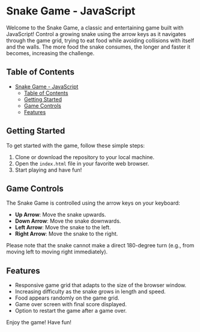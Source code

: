 # Snake Game - JavaScript

Welcome to the Snake Game, a classic and entertaining game built with JavaScript! Control a growing snake using the arrow keys as it navigates through the game grid, trying to eat food while avoiding collisions with itself and the walls. The more food the snake consumes, the longer and faster it becomes, increasing the challenge.

## Table of Contents

- [Snake Game - JavaScript](#snake-game---javascript)
  - [Table of Contents](#table-of-contents)
  - [Getting Started](#getting-started)
  - [Game Controls](#game-controls)
  - [Features](#features)

## Getting Started

To get started with the game, follow these simple steps:

1. Clone or download the repository to your local machine.
2. Open the `index.html` file in your favorite web browser.
3. Start playing and have fun!

## Game Controls

The Snake Game is controlled using the arrow keys on your keyboard:

- **Up Arrow**: Move the snake upwards.
- **Down Arrow**: Move the snake downwards.
- **Left Arrow**: Move the snake to the left.
- **Right Arrow**: Move the snake to the right.

Please note that the snake cannot make a direct 180-degree turn (e.g., from moving left to moving right immediately).

## Features

- Responsive game grid that adapts to the size of the browser window.
- Increasing difficulty as the snake grows in length and speed.
- Food appears randomly on the game grid.
- Game over screen with final score displayed.
- Option to restart the game after a game over.
<!-- 
## Contributing

Contributions to this project are welcomed and encouraged! If you'd like to make improvements, fix bugs, or add new features, please follow these steps:

1. Fork the repository and create a new branch for your changes.
2. Make your changes and commit them to your branch.
3. Submit a pull request to the main repository, detailing the changes you made and their purpose.
4. Wait for your pull request to be reviewed and approved.

## License

This Snake Game is released under the [MIT License](https://opensource.org/licenses/MIT). Please see the `LICENSE` file for more information. -->
<!-- ## Enjoy the game!
Enjoy the game, and happy coding! -->

Enjoy the game! Have fun!
